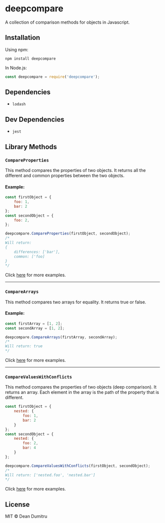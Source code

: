 # deepcompare
A collection of comparison methods for objects in Javascript.

## Installation
Using npm:
```
npm install deepcompare
```

In Node.js:
```js
const deepcompare = require('deepcompare');
```

## Dependencies
- `lodash`

## Dev Dependencies
- `jest`

## Library Methods

### `CompareProperties`
This method compares the properties of two objects. It returns all the different and common properties between the two objects.
<br/>
#### Example:
```js
const firstObject = {
	foo: 1,
	bar: 2
};
const secondObject = {
	foo: 2,
};
```

```js
deepcompare.CompareProperties(firstObject, secondObject);
/*
Will return: 
{
	differences: ['bar'],
	common: ['foo]
}
*/
```

Click [here](https://github.com/deandum/deepcompare/blob/main/tests/compare-properties.spec.js) for more examples.

<hr>

### `CompareArrays`
This method compares two arrays for equality. It returns true or false.
<br>
#### Example:
```js
const firstArray = [1, 2];
const secondArray = [1, 2];
```

```js
deepcompare.CompareArrays(firstArray, secondArray);
/*
Will return: true
*/
```

Click [here](https://github.com/deandum/deepcompare/blob/main/tests/compare-arrays.spec.js) for more examples.

<hr>

### `CompareValuesWithConflicts`
This method compares the properties of two objects (deep comparison). It returns an array. Each element in the array is the path of the property that is different.
<br/>
```js
const firstObject = {
	nested: {
		foo: 1,
		bar: 2
	}
};
const secondObject = {
	nested: {
		foo: 2,
		bar: 4
	}
};
```

```js
deepcompare.CompareValuesWithConflicts(firstObject, secondObject);
/*
Will return: ['nested.foo', 'nested.bar']
*/
```

Click [here](https://github.com/deandum/deepcompare/blob/main/tests/compare-values-with-conflicts.spec.js) for more examples.

## License
MIT © Dean Dumitru
